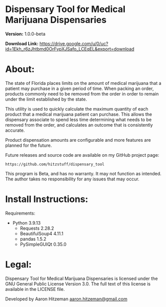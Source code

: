 # Dispensary Tool for Medical Marijuana Dispensaries
**Version:** 1.0.0-beta

**Download Link:** https://drive.google.com/u/0/uc?id=1Ekh_r6zJhtbmd0OrFvpXJSafo_LCEqEL&export=download

# About:
The state of Florida places limits on the amount of medical marijuana that a patient may purchase in a given period of time.  When packing an order, products commonly need to be removed from the order in order to remain under the limit established by the state. 

This utility is used to quickly calculate the maximum quantity of each product that a medical marijuana patient can purchase.  This allows the dispensary associate to spend less time determining what needs to be removed from the order, and calculates an outcome that is consistently accurate.

Product dispensation amounts are configurable and more features are planned for the future.

Future releases and source code are available on my GitHub project page:

	https://github.com/hitzstuff/dispensary_tool

This program is Beta, and has no warranty.  It may not function as intended.
The author takes no responsibility for any issues that may occur.

# Install Instructions:
Requirements:

- Python 3.9.13
  * Requests 2.28.2
  * BeautifulSoup4 4.11.1
  * pandas 1.5.2
  * PySimpleGUIQt 0.35.0

# Legal:
Dispensary Tool for Medical Marijuana Dispensaries is licensed under the GNU General Public License Version 3.0. The full text of this license is available in the LICENSE file.

Developed by Aaron Hitzeman <aaron.hitzeman@gmail.com>
